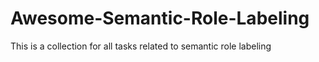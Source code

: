 # Awesome-Semantic-Role-Labeling
This is a collection for all tasks related to semantic role labeling
